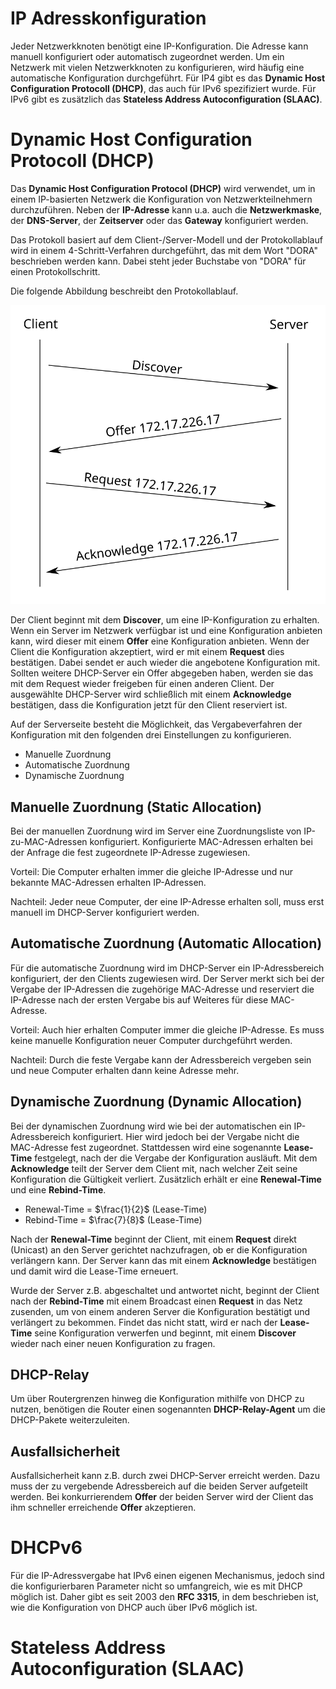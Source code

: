 <!--
author:   Günter Dannoritzer
email:    g.dannoritzer@wvs-ffm.de
version:  1.0.0
date:     05.03.2024
language: de
narrator: Deutsch Female

comment:  IP Adresskonfiguration; DHCP, SLAAC; OSI-Schicht 3

logo:     02_img/logo-dhcp.jpg

tags:     LiaScript

link:     https://cdn.jsdelivr.net/chartist.js/latest/chartist.min.css

script:   https://cdn.jsdelivr.net/chartist.js/latest/chartist.min.js

-->

# IP Adresskonfiguration

Jeder Netzwerkknoten benötigt eine IP-Konfiguration. Die Adresse kann manuell konfiguriert oder automatisch zugeordnet werden. Um ein Netzwerk mit vielen Netzwerkknoten zu konfigurieren, wird häufig eine automatische Konfiguration durchgeführt. Für IP4 gibt es das **Dynamic Host Configuration Protocoll (DHCP)**, das auch für IPv6 spezifiziert wurde. Für IPv6 gibt es zusätzlich das **Stateless Address Autoconfiguration (SLAAC)**.

# Dynamic Host Configuration Protocoll (DHCP)


Das **Dynamic Host Configuration Protocol (DHCP)** wird verwendet, um in einem IP-basierten Netzwerk die Konfiguration von Netzwerkteilnehmern durchzuführen. Neben der **IP-Adresse** kann u.a. auch die **Netzwerkmaske**, der **DNS-Server**, der **Zeitserver** oder das **Gateway** konfiguriert werden.

Das Protokoll basiert auf dem Client-/Server-Modell und der Protokollablauf wird in einem 4-Schritt-Verfahren durchgeführt, das mit dem Wort "DORA" beschrieben werden kann. Dabei steht jeder Buchstabe von "DORA" für einen Protokollschritt.

Die folgende Abbildung beschreibt den Protokollablauf.

![DHCP-Handshake](02_img/lf03_ipcfg_dhcp_handshake.svg)


Der Client beginnt mit dem **Discover**, um eine IP-Konfiguration zu erhalten. Wenn ein Server im Netzwerk verfügbar ist und eine Konfiguration anbieten kann, wird dieser mit einem **Offer** eine Konfiguration anbieten. Wenn der Client die Konfiguration akzeptiert, wird er mit einem **Request** dies bestätigen. Dabei sendet er auch wieder die angebotene Konfiguration mit. Sollten weitere DHCP-Server ein Offer abgegeben haben, werden sie das mit dem Request wieder freigeben für einen anderen Client. Der ausgewählte DHCP-Server wird schließlich mit einem **Acknowledge** bestätigen, dass die Konfiguration jetzt für den Client reserviert ist.

Auf der Serverseite besteht die Möglichkeit, das Vergabeverfahren der Konfiguration mit den folgenden drei Einstellungen zu konfigurieren.

 * Manuelle Zuordnung
 * Automatische Zuordnung
 * Dynamische Zuordnung


## Manuelle Zuordnung (Static Allocation)

Bei der manuellen Zuordnung wird im Server eine Zuordnungsliste von IP-zu-MAC-Adressen konfiguriert. Konfigurierte MAC-Adressen erhalten bei der Anfrage die fest zugeordnete IP-Adresse zugewiesen.

Vorteil: Die Computer erhalten immer die gleiche IP-Adresse und nur bekannte MAC-Adressen erhalten IP-Adressen.

Nachteil: Jeder neue Computer, der eine IP-Adresse erhalten soll, muss erst manuell im DHCP-Server konfiguriert werden.


## Automatische Zuordnung (Automatic Allocation)

Für die automatische Zuordnung wird im DHCP-Server ein IP-Adressbereich konfiguriert, der den Clients zugewiesen wird. Der Server merkt sich bei der Vergabe der IP-Adressen die zugehörige MAC-Adresse und reserviert die IP-Adresse nach der ersten Vergabe bis auf Weiteres für diese MAC-Adresse.

Vorteil: Auch hier erhalten Computer immer die gleiche IP-Adresse. Es muss keine manuelle Konfiguration neuer Computer durchgeführt werden.

Nachteil: Durch die feste Vergabe kann der Adressbereich vergeben sein und neue Computer erhalten dann keine Adresse mehr. 

## Dynamische Zuordnung (Dynamic Allocation)

Bei der dynamischen Zuordnung wird wie bei der automatischen ein IP-Adressbereich konfiguriert. Hier wird jedoch bei der Vergabe nicht die MAC-Adresse fest zugeordnet. Stattdessen wird eine sogenannte **Lease-Time** festgelegt, nach der die Vergabe der Konfiguration ausläuft. Mit dem **Acknowledge** teilt der Server dem Client mit, nach welcher Zeit seine Konfiguration die Gültigkeit verliert. Zusätzlich erhält er eine **Renewal-Time** und eine **Rebind-Time**.


 * Renewal-Time = $\frac{1}{2}$ (Lease-Time)
 * Rebind-Time = $\frac{7}{8}$ (Lease-Time)

Nach der **Renewal-Time** beginnt der Client, mit einem **Request** direkt (Unicast) an den Server gerichtet nachzufragen, ob er die Konfiguration verlängern kann. Der Server kann das mit einem **Acknowledge** bestätigen und damit wird die Lease-Time erneuert.

Wurde der Server z.B. abgeschaltet und antwortet nicht, beginnt der Client nach der **Rebind-Time** mit einem Broadcast einen **Request** in das Netz zusenden, um von einem anderen Server die Konfiguration bestätigt und verlängert zu bekommen. Findet das nicht statt, wird er
nach der **Lease-Time** seine Konfiguration verwerfen und beginnt, mit einem **Discover** wieder nach einer neuen Konfiguration zu fragen.


## DHCP-Relay

Um über Routergrenzen hinweg die Konfiguration mithilfe von DHCP zu nutzen, benötigen die Router einen sogenannten **DHCP-Relay-Agent** um die DHCP-Pakete weiterzuleiten.


## Ausfallsicherheit

Ausfallsicherheit kann z.B. durch zwei DHCP-Server erreicht werden. Dazu muss der zu vergebende Adressbereich auf die beiden Server aufgeteilt werden. Bei konkurrierendem **Offer** der beiden Server wird der Client das ihm schneller erreichende **Offer** akzeptieren.


# DHCPv6

Für die IP-Adressvergabe hat IPv6 einen eigenen Mechanismus, jedoch sind die konfigurierbaren Parameter nicht so umfangreich, wie es mit DHCP möglich ist. Daher gibt es seit 2003 den **RFC 3315**, in dem beschrieben ist, wie die Konfiguration von DHCP auch über IPv6 möglich ist.



# Stateless Address Autoconfiguration (SLAAC)